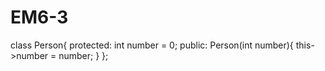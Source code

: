 # EM6-3

class Person{
protected:
    int number = 0;
public:
    Person(int number){
        this->number = number;
    }
};